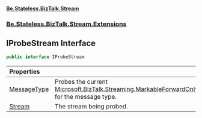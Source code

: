 #### [Be.Stateless.BizTalk.Stream](README.md 'README')
### [Be.Stateless.BizTalk.Stream.Extensions](Be.Stateless.BizTalk.Stream.Extensions.md 'Be.Stateless.BizTalk.Stream.Extensions')

## IProbeStream Interface

```csharp
public interface IProbeStream
```

| Properties | |
| :--- | :--- |
| [MessageType](IProbeStream.MessageType.md 'Be.Stateless.BizTalk.Stream.Extensions.IProbeStream.MessageType') | Probes the current [Microsoft.BizTalk.Streaming.MarkableForwardOnlyEventingReadStream](https://docs.microsoft.com/en-us/dotnet/api/Microsoft.BizTalk.Streaming.MarkableForwardOnlyEventingReadStream 'Microsoft.BizTalk.Streaming.MarkableForwardOnlyEventingReadStream') for the message type. |
| [Stream](IProbeStream.Stream.md 'Be.Stateless.BizTalk.Stream.Extensions.IProbeStream.Stream') | The stream being probed. |

